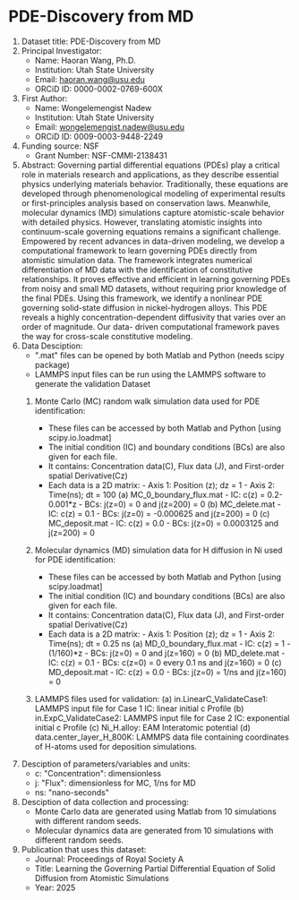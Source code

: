 # PDE-Discovery from MD
1. Dataset title: PDE-Discovery from MD
2. Principal Investigator: 
   - Name: Haoran Wang, Ph.D.
   - Institution: Utah State University
   - Email: haoran.wang@usu.edu
   - ORCiD ID: 0000-0002-0769-600X
3. First Author:
   - Name: Wongelemengist Nadew  
   - Institution: Utah State University
   - Email: wongelemengist.nadew@usu.edu
   - ORCiD ID: 0009-0003-9448-2249
4. Funding source: NSF 
   - Grant Number: NSF-CMMI-2138431
5. Abstract:
Governing partial differential equations (PDEs) play a critical role in materials research and applications, as they describe essential physics underlying materials behavior. Traditionally, these equations are developed through phenomenological modeling of experimental results or first-principles analysis based on conservation laws. Meanwhile, molecular dynamics (MD) simulations capture atomistic-scale behavior with detailed physics. However, translating atomistic insights into continuum-scale governing equations remains a significant challenge. Empowered by recent advances in data-driven modeling, we develop a computational framework to learn governing PDEs directly from atomistic simulation data. The framework integrates numerical differentiation of MD data with the identification of constitutive relationships. It proves effective and efficient in learning governing PDEs from noisy and small MD datasets, without requiring prior knowledge of the final PDEs. Using this framework, we identify a nonlinear PDE governing solid-state diffusion in nickel-hydrogen alloys. This PDE reveals a highly concentration-dependent diffusivity that varies over an order of magnitude. Our data- driven computational framework paves the way for cross-scale constitutive modeling.
6. Data Desciption:
   - ".mat" files can be opened by both Matlab and Python (needs scipy package)  
   - LAMMPS input files can be run using the LAMMPS software to generate the validation Dataset
   1. Monte Carlo (MC) random walk simulation data  used for PDE identification:
         - These files can be accessed by both Matlab and Python [using scipy.io.loadmat]
         - The initial condition (IC) and boundary conditions (BCs) are also given for each file.
         - It contains: Concentration data(C), Flux data (J), and First-order spatial Derivative(Cz)
         - Each data is a 2D matrix: 
               - Axis 1: Position (z); dz = 1
               - Axis 2: Time(ns); dt = 100
            (a) MC_0_boundary_flux.mat
               - IC: c(z) = 0.2-0.001*z
               - BCs: j(z=0) = 0   and j(z=200) = 0 
            (b) MC_delete.mat
               - IC: c(z) = 0.1
               - BCs: j(z=0) = -0.000625      and j(z=200) = 0
            (c) MC_deposit.mat
               - IC: c(z) = 0.0
               - BCs: j(z=0) = 0.0003125    and j(z=200) = 0

   2.  Molecular dynamics (MD) simulation data for H diffusion in Ni used for PDE identification:
         - These files can be accessed by both Matlab and Python [using scipy.loadmat]
         - The initial condition (IC) and boundary conditions (BCs) are also given for each file.
         - It contains: Concentration data(C), Flux data (J), and First-order spatial Derivative(Cz)
         - Each data is a 2D matrix: 
               - Axis 1: Position (z); dz = 1
               - Axis 2: Time(ns); dt = 0.25 ns
            (a) MD_0_boundary_flux.mat
               - IC: c(z) = 1 -(1/160)*z
               - BCs: j(z=0) = 0   and j(z=160) = 0 
            (b) MD_delete.mat
               - IC: c(z) = 0.1
               - BCs: c(z=0) = 0 every 0.1 ns      and j(z=160) = 0
            (c) MD_deposit.mat
               - IC: c(z) = 0.0
               - BCs: j(z=0) = 1/ns    and j(z=160) = 0
   3. LAMMPS files used for validation:
         (a) in.LinearC_ValidateCase1: LAMMPS input file for Case 1
            IC: linear initial c Profile
         (b) in.ExpC_ValidateCase2: LAMMPS input file for Case 2
            IC: exponential initial c Profile
         (c) Ni_H.alloy: EAM Interatomic potential
         (d) data.center_layer_H_800K: LAMMPS data file containing coordinates of H-atoms used for deposition simulations.
7. Desciption of parameters/variables and units:
   - c: "Concentration": dimensionless
   - j: "Flux": dimensionless for MC, 1/ns for MD
   - ns: "nano-seconds"
8. Desciption of data collection and processing:
   - Monte Carlo data are generated using Matlab from 10 simulations with different random seeds.
   - Molecular dynamics data are generated  from 10 simulations with different random seeds.
9. Publication that uses this dataset:
   - Journal: Proceedings of Royal Society A
   - Title: Learning the Governing Partial Differential Equation of Solid Diffusion from Atomistic Simulations
   - Year: 2025
